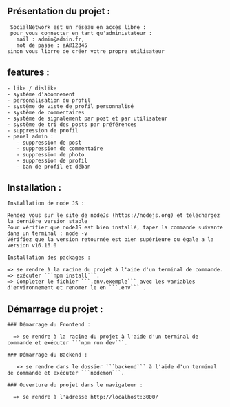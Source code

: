  ## Présentation du projet :
     SocialNetwork est un réseau en accès libre :
     pour vous connecter en tant qu'administateur : 
       mail : admin@admin.fr,
       mot de passe : aA@12345
    sinon vous librre de créer votre propre utilisateur

## features : 
    - like / dislike
    - systéme d'abonnement
    - personalisation du profil 
    - système de viste de profil personnalisé
    - système de commentaires
    - système de signalement par post et par utilisateur
    - système de tri des posts par préférences 
    - suppression de profil 
    - panel admin : 
       - suppression de post 
       - suppression de commentaire
       - suppression de photo
       - suppression de profil 
       - ban de profil et déban 
    
  ## Installation : 

    Installation de node JS :

    Rendez vous sur le site de nodeJs (https://nodejs.org) et téléchargez la dernière version stable
    Pour vérifier que nodeJS est bien installé, tapez la commande suivante dans un terminal : node -v
    Vérifiez que la version retournée est bien supérieure ou égale a la version v16.16.0

    Installation des packages : 
    
    => se rendre à la racine du projet à l'aide d'un terminal de commande.
    => exécuter ```npm install```.
    => Completer le fichier ```.env.exemple``` avec les variables d'environnement et renomer le en ```.env``` .
   
  ## Démarrage du projet :

    ### Démarrage du Frontend : 

      => se rendre à la racine du projet à l'aide d'un terminal de commande et exécuter ```npm run dev```.
     
    ### Démarrage du Backend : 

       => se rendre dans le dossier ```backend``` à l'aide d'un terminal de commande et exécuter ```nodemon```.
       
    ### Ouverture du projet dans le navigateur :
    
      => se rendre à l'adresse http://localhost:3000/ 
     
     
